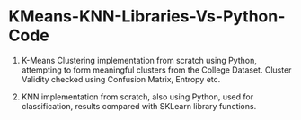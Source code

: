 # KMeans-KNN-Libraries-Vs-Python-Code
1) K-Means Clustering implementation from scratch using Python, attempting to form meaningful clusters from the College Dataset. Cluster Validity checked using Confusion Matrix, Entropy etc.

2) KNN implementation from scratch, also using Python, used for classification, results compared with SKLearn library functions.
